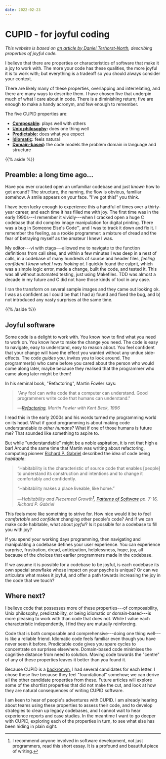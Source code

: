```yaml
---
date: 2022-02-23
---
```


# CUPID - for joyful coding

*This website is based on [an article by Daniel Terhorst-North](https://dannorth.net/2022/02/10/cupid-for-joyful-coding/), describing properties of joyful code.*

I believe that there are properties or characteristics of software that make it a joy to work with. The more your code has these qualities, the more joyful it is to work with; but everything is a tradeoff so you should always consider your context.

There are likely many of these properties, overlapping and interrelating, and there are many ways to describe them. I have chosen five that underpin much of what I care about in code. There is a diminishing return; five are enough to make a handy acronym, and few enough to remember.

The five CUPID properties are:

- **[Composable](properties/composable/):** plays well with others
- **[Unix philosophy](properties/unix-philosophy/):** does one thing well
- **[Predictable](properties/predictable/):** does what you expect
- **[Idiomatic](properties/idiomatic/):** feels natural
- **[Domain-based](properties/domain-based/):** the code models the problem domain in language and structure

{{% aside %}}

## Preamble: a long time ago&hellip;

Have you ever cracked open an unfamiliar codebase and just *known* how to get around? The structure, the naming, the flow is obvious, familiar somehow. A smile appears on your face. "I've got this!" you think.

I have been lucky enough to experience this a handful of times over a thirty-year career, and each time it has filled me with joy. The first time was in the early 1990s---I remember it vividly---when I cracked open a huge C codebase that did complex image manipulation for digital printing. There was a bug in Someone Else's Code&trade;, and I was to track it down and fix it. I remember the feeling, as a rookie programmer: a mixture of dread and the fear of betraying myself as the amateur I knew I was.

My editor---vi with ctags---allowed me to navigate to the function definitions from call sites, and within a few minutes I was deep in a nest of calls, in a codebase of many hundreds of source and header files, *feeling confident I knew what I was looking at*. I quickly found the culprit, which was a simple logic error, made a change, built the code, and tested it. This was all without automated testing, just using Makefiles. TDD was almost a decade in my future and C did not have those kinds of tool in any case.

I ran the transform on several sample images and they came out looking ok. I was as confident as I could be that I had a) found and fixed the bug, and b) not introduced any nasty surprises at the same time.

{{% /aside %}}

## Joyful software

Some code is a delight to work with. You know how to find what you need to work on. You know how to make the change you need. The code is easy to navigate, easy to understand, easy to reason about. You feel confident that your change will have the effect you wanted without any undue side-effects. The code *guides you*, invites you to look around. The programmer(s) who came before you cared about the person who would come along later, maybe because they realised that the programmer who came along later might be them!

In his seminal book, "Refactoring", Martin Fowler says:

> "Any fool can write code that a computer can understand. Good programmers write code that humans can understand."
>
> —*[Refactoring][fowler1], Martin Fowler with Kent Beck, 1996*

[fowler1]: https://martinfowler.com/books/refactoring.html "Refactoring: Improving the Design of Existing Code"

I read this in the early 2000s and his words turned my programming world on its head. What if good programming is about making code understandable *to other humans*? What if one of those humans is future me? That sounded like something to aspire to.

But while "understandable" might be a noble aspiration, it is not that high a bar! Around the same time that Martin was writing about refactoring, computing pioneer [Richard P. Gabriel](https://www.dreamsongs.com "Dreamsongs")  described the idea of code being *habitable*:

> “Habitability is the characteristic of source code that enables [people] to understand its construction and intentions and to change it comfortably and confidently.
>
> “Habitability makes a place liveable, like home.”
>
> —*Habitability and Piecemeal Growth[^gabriel], [Patterns of Software][gabriel-1] pp. 7-16, Richard P. Gabriel*

[gabriel-1]: https://www.dreamsongs.com/Files/PatternsOfSoftware.pdf "Patterns of Software: Tales from the Software Community"

This feels more like something to strive for. How nice would it be to feel *comfortable* and *confident* changing other people's code? And if we can make code habitable, what about *joyful*? Is it possible for a codebase to fill you with joy?

If you spend your working days programming, then navigating and manipulating a codebase defines your user experience. You can experience surprise, frustration, dread, anticipation, helplessness, hope, joy, all because of the choices that earlier programmers made in the codebase.

If we assume it is possible for a codebase to be joyful, is each codebase its own special snowflake whose impact on your psyche is unique? Or can we articulate what makes it joyful, and offer a path towards increasing the joy in the code that we touch?

## Where next?

I believe code that possesses more of these properties---of composability, Unix philosophy, predictability, or being idiomatic or domain-based---is more pleasing to work with than code that does not. While I value each characteristic independently, I find they are mutually reinforcing.

Code that is both composable and comprehensive---doing one thing well---is like a reliable friend. Idiomatic code feels familiar even though you have never seen it before. Predictable code gives you spare cycles to concentrate on surprises elsewhere. Domain-based code minimises the cognitive distance from need to solution. Moving code towards the "centre" of any of these properties leaves it better than you found it.

Because CUPID is a [backronym](https://en.wikipedia.org/wiki/Backronym), I had several candidates for each letter. I chose these five because they feel "foundational" somehow; we can derive all the other candidate properties from these. Future articles will explore some of the shortlist properties that did not make the cut, and look at how they are natural consequences of writing CUPID software.

I am keen to hear of people's adventures with CUPID. I am already hearing about teams using these properties to assess their code, and to develop strategies to clean up legacy codebases, and I cannot wait to hear experience reports and case studies. In the meantime I want to go deeper with CUPID, exploring each of the properties in turn, to see what else has been hiding in plain sight.

[^gabriel]: I recommend anyone involved in software development, not just programmers, read this short essay. It is a profound and beautiful piece of writing.

